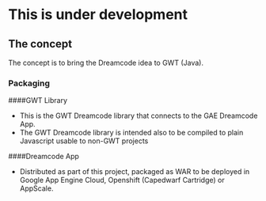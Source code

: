 # This is under development

## The concept

The concept is to bring the Dreamcode idea to GWT (Java).

### Packaging

####GWT Library

- This is the GWT Dreamcode library that connects to the GAE Dreamcode App.
- The GWT Dreamcode library is intended also to be compiled to plain Javascript usable to non-GWT projects

####Dreamcode App

- Distributed as part of this project, packaged as WAR to be deployed in Google App Engine Cloud, Openshift (Capedwarf Cartridge) or AppScale.

